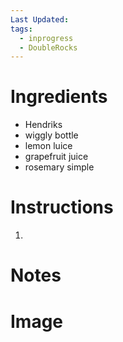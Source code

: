 ```yaml
---
Last Updated: 
tags:
  - inprogress
  - DoubleRocks
---
```


# Ingredients
- Hendriks
- wiggly bottle
- lemon luice
- grapefruit juice
- rosemary simple



# Instructions
1. 


# Notes


# Image
